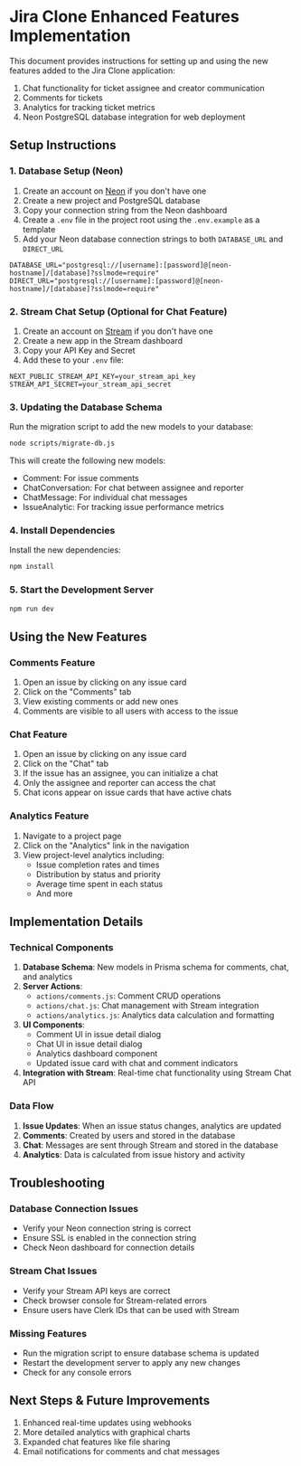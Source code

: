 # Jira Clone Enhanced Features Implementation

This document provides instructions for setting up and using the new features added to the Jira Clone application:

1. Chat functionality for ticket assignee and creator communication
2. Comments for tickets
3. Analytics for tracking ticket metrics
4. Neon PostgreSQL database integration for web deployment

## Setup Instructions

### 1. Database Setup (Neon)

1. Create an account on [Neon](https://neon.tech/) if you don't have one
2. Create a new project and PostgreSQL database
3. Copy your connection string from the Neon dashboard
4. Create a `.env` file in the project root using the `.env.example` as a template
5. Add your Neon database connection strings to both `DATABASE_URL` and `DIRECT_URL`

```
DATABASE_URL="postgresql://[username]:[password]@[neon-hostname]/[database]?sslmode=require"
DIRECT_URL="postgresql://[username]:[password]@[neon-hostname]/[database]?sslmode=require"
```

### 2. Stream Chat Setup (Optional for Chat Feature)

1. Create an account on [Stream](https://getstream.io/) if you don't have one
2. Create a new app in the Stream dashboard
3. Copy your API Key and Secret
4. Add these to your `.env` file:

```
NEXT_PUBLIC_STREAM_API_KEY=your_stream_api_key
STREAM_API_SECRET=your_stream_api_secret
```

### 3. Updating the Database Schema

Run the migration script to add the new models to your database:

```bash
node scripts/migrate-db.js
```

This will create the following new models:
- Comment: For issue comments
- ChatConversation: For chat between assignee and reporter  
- ChatMessage: For individual chat messages
- IssueAnalytic: For tracking issue performance metrics

### 4. Install Dependencies

Install the new dependencies:

```bash
npm install
```

### 5. Start the Development Server

```bash
npm run dev
```

## Using the New Features

### Comments Feature

1. Open an issue by clicking on any issue card
2. Click on the "Comments" tab
3. View existing comments or add new ones
4. Comments are visible to all users with access to the issue

### Chat Feature

1. Open an issue by clicking on any issue card
2. Click on the "Chat" tab 
3. If the issue has an assignee, you can initialize a chat
4. Only the assignee and reporter can access the chat
5. Chat icons appear on issue cards that have active chats

### Analytics Feature

1. Navigate to a project page
2. Click on the "Analytics" link in the navigation
3. View project-level analytics including:
   - Issue completion rates and times
   - Distribution by status and priority
   - Average time spent in each status
   - And more

## Implementation Details

### Technical Components

1. **Database Schema**: New models in Prisma schema for comments, chat, and analytics
2. **Server Actions**: 
   - `actions/comments.js`: Comment CRUD operations
   - `actions/chat.js`: Chat management with Stream integration
   - `actions/analytics.js`: Analytics data calculation and formatting
3. **UI Components**:
   - Comment UI in issue detail dialog
   - Chat UI in issue detail dialog
   - Analytics dashboard component
   - Updated issue card with chat and comment indicators
4. **Integration with Stream**: Real-time chat functionality using Stream Chat API

### Data Flow

1. **Issue Updates**: When an issue status changes, analytics are updated
2. **Comments**: Created by users and stored in the database
3. **Chat**: Messages are sent through Stream and stored in the database
4. **Analytics**: Data is calculated from issue history and activity

## Troubleshooting

### Database Connection Issues

- Verify your Neon connection string is correct
- Ensure SSL is enabled in the connection string
- Check Neon dashboard for connection details

### Stream Chat Issues

- Verify your Stream API keys are correct
- Check browser console for Stream-related errors
- Ensure users have Clerk IDs that can be used with Stream

### Missing Features

- Run the migration script to ensure database schema is updated
- Restart the development server to apply any new changes
- Check for any console errors

## Next Steps & Future Improvements

1. Enhanced real-time updates using webhooks
2. More detailed analytics with graphical charts
3. Expanded chat features like file sharing
4. Email notifications for comments and chat messages